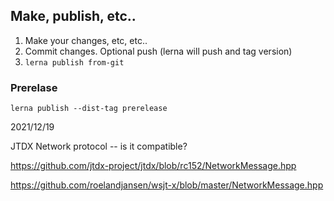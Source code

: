 ## Make, publish, etc..

1. Make your changes, etc, etc..
2. Commit changes. Optional push (lerna will push and tag version)
3. `lerna publish from-git`


### Prerelase

`lerna publish --dist-tag prerelease`


2021/12/19

JTDX Network protocol -- is it compatible?

https://github.com/jtdx-project/jtdx/blob/rc152/NetworkMessage.hpp

https://github.com/roelandjansen/wsjt-x/blob/master/NetworkMessage.hpp
